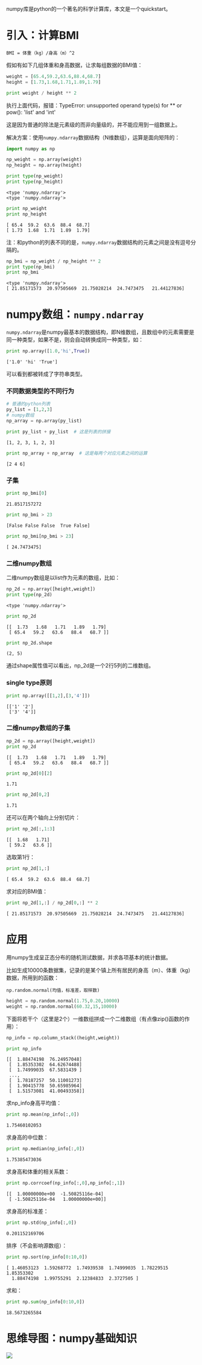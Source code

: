 numpy库是python的一个著名的科学计算库，本文是一个quickstart。

# 引入：计算BMI

`BMI = 体重（kg）/身高（m）^2`

假如有如下几组体重和身高数据，让求每组数据的BMI值：


```python
weight = [65.4,59.2,63.6,88.4,68.7]
height = [1.73,1.68,1.71,1.89,1.79]
```


```python
print weight / height ** 2
```

执行上面代码，报错：TypeError: unsupported operand type(s) for ** or pow(): 'list' and 'int'

这是因为普通的除法是元素级的而非向量级的，并不能应用到一组数据上。

解决方案：使用`numpy.ndarray`数据结构（N维数组），运算是面向矩阵的：


```python
import numpy as np
```


```python
np_weight = np.array(weight)
np_height = np.array(height)
```


```python
print type(np_weight)
print type(np_height)
```

    <type 'numpy.ndarray'>
    <type 'numpy.ndarray'>
    


```python
print np_weight
print np_height
```

    [ 65.4  59.2  63.6  88.4  68.7]
    [ 1.73  1.68  1.71  1.89  1.79]
    

注：和python的列表不同的是，`numpy.ndarray`数据结构的元素之间是没有逗号分隔的。


```python
np_bmi = np_weight / np_height ** 2
print type(np_bmi)
print np_bmi
```

    <type 'numpy.ndarray'>
    [ 21.85171573  20.97505669  21.75028214  24.7473475   21.44127836]
    

# numpy数组：`numpy.ndarray`

`numpy.ndarray`是numpy最基本的数据结构，即N维数组，且数组中的元素需要是同一种类型，如果不是，则会自动转换成同一种类型，如：


```python
print np.array([1.0,'hi',True])
```

    ['1.0' 'hi' 'True']
    

可以看到都被转成了字符串类型。

### 不同数据类型的不同行为


```python
# 普通的python列表
py_list = [1,2,3]
# numpy数组
np_array = np.array(py_list)
```


```python
print py_list + py_list  # 这是列表的拼接
```

    [1, 2, 3, 1, 2, 3]
    


```python
print np_array + np_array  # 这是每两个对应元素之间的运算
```

    [2 4 6]
    

### 子集


```python
print np_bmi[0]
```

    21.8517157272
    


```python
print np_bmi > 23
```

    [False False False  True False]
    


```python
print np_bmi[np_bmi > 23]
```

    [ 24.7473475]
    

### 二维numpy数组

二维numpy数组是以list作为元素的数组，比如：


```python
np_2d = np.array([height,weight])
print type(np_2d)
```

    <type 'numpy.ndarray'>
    


```python
print np_2d
```

    [[  1.73   1.68   1.71   1.89   1.79]
     [ 65.4   59.2   63.6   88.4   68.7 ]]
    


```python
print np_2d.shape
```

    (2, 5)
    

通过shape属性值可以看出，np_2d是一个2行5列的二维数组。

### single type原则


```python
print np.array([[1,2],[3,'4']])
```

    [['1' '2']
     ['3' '4']]
    

### 二维numpy数组的子集


```python
np_2d = np.array([height,weight])
print np_2d
```

    [[  1.73   1.68   1.71   1.89   1.79]
     [ 65.4   59.2   63.6   88.4   68.7 ]]
    


```python
print np_2d[0][2]
```

    1.71
    


```python
print np_2d[0,2]
```

    1.71
    

还可以在两个轴向上分别切片：


```python
print np_2d[:,1:3]
```

    [[  1.68   1.71]
     [ 59.2   63.6 ]]
    

选取第1行：


```python
print np_2d[1,:]
```

    [ 65.4  59.2  63.6  88.4  68.7]
    

求对应的BMI值：


```python
print np_2d[1,:] / np_2d[0,:] ** 2
```

    [ 21.85171573  20.97505669  21.75028214  24.7473475   21.44127836]
    

# 应用

用numpy生成呈正态分布的随机测试数据，并求各项基本的统计数据。

比如生成10000条数据集，记录的是某个镇上所有居民的身高（m）、体重（kg）数据，所用到的函数：

`np.random.normal(均值，标准差，取样数)`


```python
height = np.random.normal(1.75,0.20,10000)
weight = np.random.normal(60.32,15,10000)
```

下面将若干个（这里是2个）一维数组拼成一个二维数组（有点像zip()函数的作用）：


```python
np_info = np.column_stack((height,weight))
```


```python
print np_info
```

    [[  1.88474198  76.24957048]
     [  1.85353302  64.62674488]
     [  1.74999035  67.5831439 ]
     ..., 
     [  1.78187257  50.11001273]
     [  1.90415778  50.65985964]
     [  1.51573081  41.00493358]]
    

求np_info身高平均值：


```python
print np.mean(np_info[:,0])
```

    1.75460102053
    

求身高的中位数：


```python
print np.median(np_info[:,0])
```

    1.75385473036
    

求身高和体重的相关系数：


```python
print np.corrcoef(np_info[:,0],np_info[:,1])
```

    [[  1.00000000e+00  -1.50825116e-04]
     [ -1.50825116e-04   1.00000000e+00]]
    

求身高的标准差：


```python
print np.std(np_info[:,0])
```

    0.201152169706
    

排序（不会影响源数组）：


```python
print np.sort(np_info[0:10,0])
```

    [ 1.46053123  1.59268772  1.74939538  1.74999035  1.78229515  1.85353302
      1.88474198  1.99755291  2.12384833  2.3727505 ]
    

求和：


```python
print np.sum(np_info[0:10,0])
```

    18.5673265584

# 思维导图：numpy基础知识
![](http://upload-images.jianshu.io/upload_images/8819542-34fad5495a853a3b.png?imageMogr2/auto-orient/strip%7CimageView2/2/w/1240)
